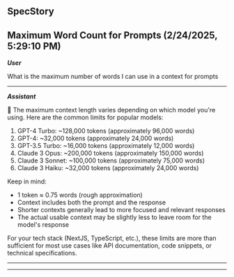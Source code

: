 ## SpecStory

## Maximum Word Count for Prompts (2/24/2025, 5:29:10 PM)

_**User**_

What is the maximum number of words I can use in a context for prompts

---

_**Assistant**_

🤖 The maximum context length varies depending on which model you're using. Here are the common limits for popular models:

1. GPT-4 Turbo: ~128,000 tokens (approximately 96,000 words)
2. GPT-4: ~32,000 tokens (approximately 24,000 words)
3. GPT-3.5 Turbo: ~16,000 tokens (approximately 12,000 words)
4. Claude 3 Opus: ~200,000 tokens (approximately 150,000 words)
5. Claude 3 Sonnet: ~100,000 tokens (approximately 75,000 words)
6. Claude 3 Haiku: ~32,000 tokens (approximately 24,000 words)

Keep in mind:
- 1 token ≈ 0.75 words (rough approximation)
- Context includes both the prompt and the response
- Shorter contexts generally lead to more focused and relevant responses
- The actual usable context may be slightly less to leave room for the model's response

For your tech stack (NextJS, TypeScript, etc.), these limits are more than sufficient for most use cases like API documentation, code snippets, or technical specifications.

---



---


